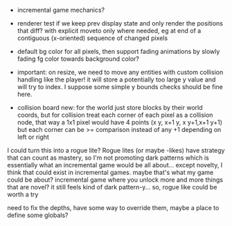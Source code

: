 - incremental game mechanics?

- renderer test if we keep prev display state and only render the positions that diff? with explicit moveto only 
where needed, eg at end of a contiguous (x-oriented) sequence of changed pixels

- default bg color for all pixels, then support fading animations by slowly fading fg color towards background color?

- important: on resize, we need to move any entities with custom collision handling
like the player! it will store a potentially too large y value and will try to index.
I suppose some simple y bounds checks should be fine here.

- collision board new: for the world just store blocks by their world coords,
but for collision treat each corner of each pixel as a collision node,
that way a 1x1 pixel would have 4 points (x y, x+1 y, x y+1,x+1 y+1) but
each corner can be >= comparison instead of any +1 depending on left or right


I could turn this into a rogue lite? Rogue lites (or maybe -likes) have
strategy that can count as mastery, so I'm not promoting dark patterns which
is essentially what an incremental game would be all about... except
novelty, I think that could exist in incremental games. maybe that's what
my game could be about? incremental game where you unlock more and more things
that are novel? it still feels kind of dark pattern-y...
so, rogue like could be worth a try


need to fix the depths, have some way to override them, maybe a place to define some globals?






